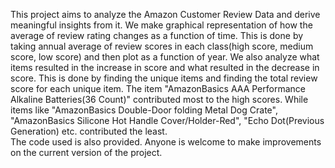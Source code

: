 This project aims to analyze the Amazon Customer Review Data and derive meaningful insights from it.
 We make graphical representation of how the average of review rating changes as a function of time. This is done by taking annual average of review scores in each class(high score, medium score, low score) and then plot as a function of year. We also analyze what items resulted in the increase in score and what resulted in the decrease in score. This is done by finding the unique items and finding the total review score for each unique item. The item "AmazonBasics AAA Performance Alkaline Batteries(36 Count)" contributed most to the high scores. While items like "AmazonBasics Double-Door folding Metal Dog Crate", "AmazonBasics Silicone Hot Handle Cover/Holder-Red", "Echo Dot(Previous Generation) etc. contributed the least.                                   
The code used is also provided. Anyone is welcome to make improvements on the current version of the project.